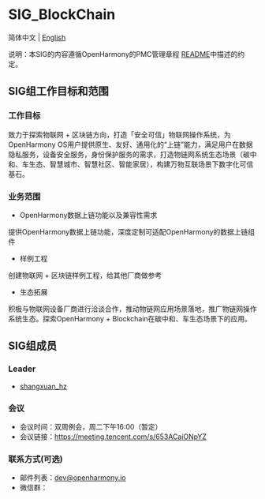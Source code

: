 # SIG_BlockChain

简体中文 | [English](./sig_blockchain.md)

说明：本SIG的内容遵循OpenHarmony的PMC管理章程 [README](../../zh/pmc.md)中描述的约定。

## SIG组工作目标和范围

### 工作目标

致力于探索物联网 + 区块链方向，打造「安全可信」物联网操作系统，为OpenHarmony OS用户提供原生、友好、通用化的“上链”能力，满足用户在数据隐私服务，设备安全服务，身份保护服务的需求，打造物链网系统生态场景（碳中和、车生态、智慧城市、智慧社区、智能家居），构建万物互联场景下数字化可信基石。

### 业务范围

- OpenHarmony数据上链功能以及兼容性需求

提供OpenHarmony数据上链功能，深度定制可适配OpenHarmony的数据上链组件

- 样例工程

创建物联网 + 区块链样例工程，给其他厂商做参考

- 生态拓展

积极与物联网设备厂商进行洽谈合作，推动物链网应用场景落地，推广物链网操作系统生态。探索OpenHarmony + Blockchain在碳中和、车生态场景下的应用。



## SIG组成员

### Leader
- [shangxuan_hz](https://gitee.com/shangxuan_hz)


### 会议
 - 会议时间：双周例会，周二下午16:00（暂定）
 - 会议链接：https://meeting.tencent.com/s/653ACaiONpYZ

### 联系方式(可选)

- 邮件列表：dev@openharmony.io
- 微信群：





